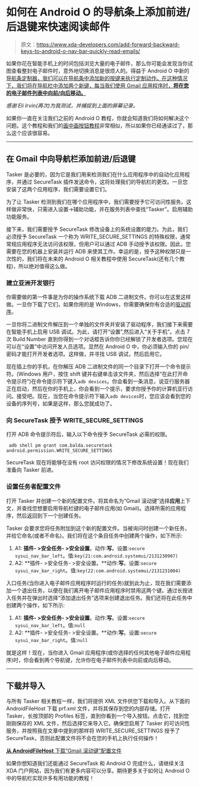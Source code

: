 # 如何在 Android O 的导航条上添加前进/后退键来快速阅读邮件

> 原文：<https://www.xda-developers.com/add-forward-backward-keys-to-android-o-nav-bar-quickly-read-emails/>

如果你花在智能手机上的时间包括浏览大量的电子邮件，那么你可能会发现当你试图查看整封电子邮件时，意外地切换消息是很烦人的。得益于 Android O 中新的[导航条定制器，我们可以在导航条中添加新的按键来执行定制动作。在这种情况下，我们将在导航栏中添加两个新键，每当我们使用 Gmail 应用程序时，**将在您的电子邮件列表中向前/向后移动。**](https://www.xda-developers.com/android-o-preview-brings-nav-bar-customization-under-system-ui-tuner/)

*感谢 Eli Irvin(再次)为我测试，并捕捉到上面的屏幕记录。*

如果你一直在关注我们之前的 Android O 教程，你就会知道我们将如何解决这个问题。这个教程和我们的[画中画按钮教程](https://www.xda-developers.com/how-to-display-a-picture-in-picture-mode-toggle-while-using-youtube-on-android-o/)非常相似，所以如果你已经通读过了，那么这个应该很容易。

* * *

## 在 Gmail 中向导航栏添加前进/后退键

Tasker 是必要的，因为它是我们用来检测我们在什么应用程序中的自动化应用程序，并通过 SecureTask 插件发送命令，这将处理我们的导航栏的更改。一旦您安装了这两个应用程序，我们需要设置它们。

为了让 Tasker 检测到我们在哪个应用程序中，我们需要授予它可访问性服务。这样做非常快，只需进入设置->辅助功能，并在服务列表中查找“Tasker”。启用辅助功能服务。

接下来，我们需要授予 SecureTask 修改设备上的系统设置的能力。为此，我们必须授予 SecureTask 一个称为 WRITE_SECURE_SETTINGS 的特殊权限，通常常规应用程序无法访问该权限，但用户可以通过 ADB 手动授予该权限。因此，您需要在您的机器上安装并运行 ADB 来使其工作。幸运的是，授予这种权限只是一次性的，我们将在未来的 Android O 相关教程中使用 SecureTask(还有几个教程)，所以绝对值得这么做。

### 建立亚洲开发银行

你需要做的第一件事是为你的操作系统下载 ADB 二进制文件。你可以在这里这样做。一旦你下载了它们，如果你用的是 Windows，你需要确保你有合适的[驱动程序](https://developer.android.com/studio/run/win-usb.html)。

一旦你将二进制文件解压到一个单独的文件夹并安装了驱动程序，我们接下来需要在智能手机上启用 USB 调试。为此，请打开“设置”,然后进入“关于手机”。点击 7 次 Build Number 直到你得到一个对话框告诉你你已经解锁了开发者选项。您现在可以在“设置”中访问开发人员选项。显然在 Android O 中，你必须输入你的 pin/密码才能打开开发者选项。这样做，并寻找 USB 调试，然后启用它。

现在插上你的手机，在你解压 ADB 二进制文件的同一个目录下打开一个命令提示符。(Windows 用户，按住 shift 键并右键单击该文件夹，然后选择“在此打开命令提示符”)在命令提示符下键入`adb devices`。你会看到一条消息，说亚行服务器正在启动，然后在你的手机上，你会看到一个提示，要求你授予你的计算机亚行访问。接受吧。现在，当您在命令提示符下输入`adb devices`时，您应该会看到您的设备的序列号，如果是这样，那么您就成功了。

### 向 SecureTask 授予 WRITE_SECURE_SETTINGS

打开 ADB 命令提示符后，输入以下命令授予 SecureTask 必需的权限。

```
 adb shell pm grant com.balda.securetask android.permission.WRITE_SECURE_SETTINGS 
```

SecureTask 现在将能够在没有 root 访问权限的情况下修改系统设置！现在我们准备向 Tasker 前进。

### 设置任务者配置文件

打开 Tasker 并创建一个新的配置文件。将其命名为“Gmail 滚动键”选择**应用**上下文，并查找您想要启用导航栏键的电子邮件应用(如 Gmail)。选择所需的应用程序，然后返回到下一个创建任务。

Tasker 会要求您将任务附加到这个新的配置文件。当被询问时创建一个新任务，并给它命名(或者不命名)。我们将在这个条目任务中创建两个操作，如下所示:

1.  A1: **插件- >安全任务- >安全设置**。动作:**写**。设置:`secure sysui_nav_bar_left`。值:`key(21:com.android.systemui/2131230907)`
2.  A2: **插件- >安全任务- >安全设置。**动作:**写**。设置:`secure sysui_nav_bar_right`。值:`key(22:com.android.systemui/2131231004)`

入口任务(当你进入电子邮件应用程序时运行的任务)就到此为止，现在我们需要添加一个退出任务，以便在我们离开电子邮件应用程序时禁用这两个键。通过长按进入任务并在弹出时选择“添加退出任务”选项来创建退出任务。我们还将在此任务中创建两个操作，如下所示:

1.  A1: **插件- >安全任务- >安全设置**。动作:**写**。设置:`secure sysui_nav_bar_left`。值:`null`
2.  A2: **插件- >安全任务- >安全设置。**动作:**写**。设置:`secure sysui_nav_bar_right`。值:`null`

就是这样！现在，当你进入 Gmail 应用程序(或你选择的任何其他电子邮件应用程序)时，你会看到两个导航键，允许你在电子邮件列表中向前或向后移动。

* * *

## 下载并导入

与所有 Tasker 相关教程一样，我们将提供 XML 文件供您下载和导入。从下面的 AndroidFileHost 下载 prf.xml 文件，并将其保存到您的内部存储。打开 Tasker，长按顶部的 Profiles 标签，直到你看到一个导入按钮。点击它，找到您刚刚保存的 XML 文件，然后选择它来导入它。确保您启用了 Tasker 的可访问性服务，并按照我在文章中提到的那样将 WRITE_SECURE_SETTINGS 授予了 SecureTask，否则此配置文件将不会在您的手机上执行任何操作！

[**从 AndroidFileHost** 下载“Gmail 滚动键”配置文件](https://www.androidfilehost.com/?fid=529152257862715654)

如果你想知道我们还能通过 SecureTask 和 Android O 完成什么，请继续关注 XDA 门户网站，因为我们有更多内容可以分享。期待更多关于如何让 Android O 中的导航栏实现许多有用功能的教程！